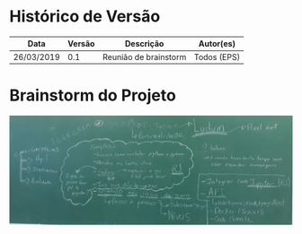 # Histórico de Versão

 **Data** | **Versão** | **Descrição** | **Autor(es)**
---|---|---|---
26/03/2019 | 0.1 | Reunião de brainstorm | Todos (EPS)

# Brainstorm do Projeto

![](./imagens/brainstorm.jpg)